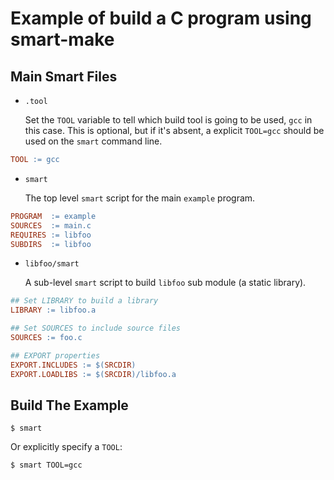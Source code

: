 # Example of build a C program using smart-make

Main Smart Files
----------------

  * `.tool`
  
    Set the `TOOL` variable to tell which build tool is going to be used, `gcc` in this case. This is
    optional, but if it's absent, a explicit `TOOL=gcc` should be used on the `smart` command line.
```makefile
TOOL := gcc
```


  * `smart`
  
    The top level `smart` script for the main `example` program.
```makefile
PROGRAM  := example
SOURCES  := main.c
REQUIRES := libfoo
SUBDIRS  := libfoo
```
    
  * `libfoo/smart`
  
    A sub-level `smart` script to build `libfoo` sub module (a static library).
```makefile
## Set LIBRARY to build a library
LIBRARY := libfoo.a

## Set SOURCES to include source files
SOURCES := foo.c

## EXPORT properties
EXPORT.INCLUDES := $(SRCDIR)
EXPORT.LOADLIBS := $(SRCDIR)/libfoo.a
```

Build The Example
-----------------

```shell
$ smart
```

Or explicitly specify a `TOOL`:

```shell
$ smart TOOL=gcc
```

